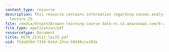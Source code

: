 ```yaml
---
content_type: resource
description: This resource contains information regarding convex analysis and optimization,
  lecture 25.
file: /media/https%3A/open-learning-course-data-rc.s3.amazonaws.com/6-253-convex-analysis-and-optimization-spring-2012/f54a926df3346e5d23ca59548cce103a_MIT6_253S12_lec25.pdf
file_type: application/pdf
resourcetype: Document
title: MIT6_253S12_lec25.pdf
uid: f54a926d-f334-6e5d-23ca-59548cce103a
---
```

